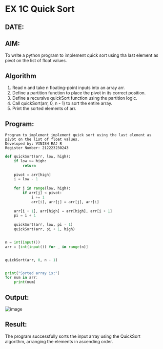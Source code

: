 # EX 1C Quick Sort
## DATE:
## AIM:
To write a python program to implement quick sort using tha last element as pivot on the list of float values.

## Algorithm
1. Read n and take n floating-point inputs into an array arr.
2. Define a partition function to place the pivot in its correct position.
3. Define a recursive quickSort function using the partition logic.
4. Call quickSort(arr, 0, n - 1) to sort the entire array.
5. Print the sorted elements of arr. 

## Program:
```
Program to implement implement quick sort using the last element as pivot on the list of float values.
Developed by: VINISH RAJ R
Register Number: 212223230243
```
```python
def quickSort(arr, low, high):
    if low >= high:
        return
    
    pivot = arr[high] 
    i = low - 1  
    
    for j in range(low, high):
        if arr[j] < pivot:
            i += 1
            arr[i], arr[j] = arr[j], arr[i]  
    
    arr[i + 1], arr[high] = arr[high], arr[i + 1]  
    pi = i + 1  
    
    quickSort(arr, low, pi - 1)  
    quickSort(arr, pi + 1, high) 


n = int(input())  
arr = [int(input()) for _ in range(n)]  


quickSort(arr, 0, n - 1)


print("Sorted array is:")
for num in arr:
    print(num)


```



## Output:
![image](https://github.com/user-attachments/assets/1da761d1-4729-4b6e-bc9e-bd40c156804d)



## Result:
The program successfully sorts the input array using the QuickSort algorithm, arranging the elements in ascending order.
